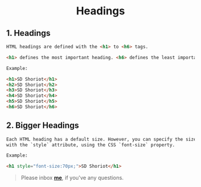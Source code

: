 <h1><p align="center">Headings</p></h1>

## 1. Headings

```HTML
HTML headings are defined with the <h1> to <h6> tags.

<h1> defines the most important heading. <h6> defines the least important heading.

Example:

<h1>SD Shoriot</h1>
<h2>SD Shoriot</h2>
<h3>SD Shoriot</h3>
<h4>SD Shoriot</h4>
<h5>SD Shoriot</h5>
<h6>SD Shoriot</h6>
```

## 2. Bigger Headings

```HTML
Each HTML heading has a default size. However, you can specify the size for any heading 
with the `style` attribute, using the CSS `font-size` property.

Example:

<h1 style="font-size:70px;">SD Shoriot</h1>
```


> Please inbox **[me](https://www.facebook.com/shoriot)**, if you've any questions.